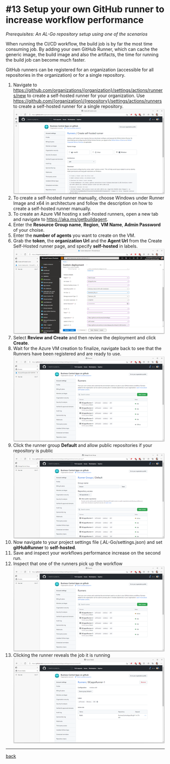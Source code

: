 # #13 Setup your own GitHub runner to increase workflow performance
*Prerequisites: An AL-Go repository setup using one of the scenarios*

When running the CI/CD workflow, the build job is by far the most time consuming job. By adding your own GitHub Runner, which can cache the generic image, the build image and also the artifacts, the time for running the build job can become much faster.

GitHub runners can be registered for an organization (accessible for all repositories in the organization) or for a single repository.

1. Navigate to https://github.com/organizations/{organization}/settings/actions/runners/new to create a self-hosted runner for your organization. Use https://github.com/{organization}/{repository}/settings/actions/runners to create a self-hosted runner for a single repository.
![Organization new runner](/images/13a.png)
1. To create a self-hosted runner manually, choose Windows under Runner Image and x64 in architecture and follow the description on how to create a self-hosted runner manually.
1. To create an Azure VM hosting x self-hosted runners, open a new tab and navigate to https://aka.ms/getbuildagent.
1. Enter the **Resource Group name**, **Region**, **VM Name**, **Admin Password** of your choise.
1. Enter the **number of agents** you want to create on the VM.
1. Grab the **token**, the **organization Url** and the **Agent Url** from the Create Self-Hosted runner page, and specify **self-hosted** in labels.
![getbuildagent](/images/13b.png)
1. Select **Review and Create** and then review the deployment and click **Create**.
1. Wait for the Azure VM creation to finalize, navigate back to see that the Runners have been registered and are ready to use.
![Runners](/images/13c.png)
1. Click the runner group **Default** and allow public repositories if your repository is public
![public](/images/13f.png)
1. Now navigate to your project settings file (.AL-Go/settings.json) and set **gitHubRunner** to **self-hosted**.
1. Save and inspect your workflows performance increase on the second run.
1. Inspect that one of the runners pick up the workflow
![Active](/images/13d.png)
1. Clicking the runner reveals the job it is running
![Job](/images/13e.png)

---
[back](/README.md)
